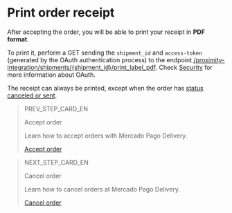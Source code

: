 # Print order receipt

After accepting the order, you will be able to print your receipt in **PDF format**.

To print it, perform a GET sending the `shipment_id` and `access-token` (generated by the OAuth authentication process) to the endpoint [/proximity-integration/shipments/{shipment_id}/print_label_pdf](https://www.mercadopago[FAKER][URL][DOMAIN]/developers/pt/reference/mp_delivery/_proximity-integration_shipments_shipment_id_print_label_pdf/get). Check [Security](https://www.mercadopago[FAKER][URL][DOMAIN]/developers/en/guides/security/oauth/introduction) for more information about OAuth.

The receipt can always be printed, except when the order has [status canceled or sent](https://www.mercadopago[FAKER][URL][DOMAIN]/developers/en/guides/mp-delivery/get-order-data). 

> PREV_STEP_CARD_EN
>
> Accept order
>
> Learn how to accept orders with Mercado Pago Delivery.
>
>[Accept order](https://www.mercadopago[FAKER][URL][DOMAIN]/developers/en/guides/mp-delivery/accept-order)

> NEXT_STEP_CARD_EN
>
> Cancel order
>
> Learn how to cancel orders at Mercado Pago Delivery.
>
> [Cancel order](https://www.mercadopago[FAKER][URL][DOMAIN]/developers/en/guides/mp-delivery/cancel-order)